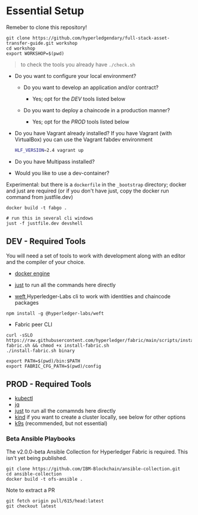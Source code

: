 # Essential Setup

Remeber to clone this repository!

```shell
git clone https://github.com/hyperledgendary/full-stack-asset-transfer-guide.git workshop
cd workshop
export WORKSHOP=$(pwd)
```

> to check the tools you already have  `./check.sh`


- Do you want to configure your local environment?
    - Do you want to develop an application and/or contract?
        - Yes; opt for the *DEV* tools listed below

    - Do you want to deploy a chaincode in a production manner?
        - Yes; opt for the *PROD* tools listed below

- Do you have Vagrant already installed?
    If you have Vagrant (with VirtualBox) you can use the Vagrant fabdev environment


    ```bash
    HLF_VERSION=2.4 vagrant up
    ```
- Do you have Multipass installed?
    <multipass >

- Would you like to use a dev-container?

Experimental: but there is a `dockerfile` in the `_bootstrap` directory; docker and just are required
(or if you don't have just, copy the docker run command from justfile.dev)

```
docker build -t fabgo .

# run this in several cli windows
just -f justfile.dev devshell
```

## DEV - Required Tools

You will need a set of tools to work with development along with an editor and the compiler of your choice.

- [docker engine](https://docs.docker.com/engine/install/)

- [just](https://github.com/casey/just#installation) to run all the commands here directly

- [weft ](https://www.npmjs.com/package/@hyperledger-labs/weft)  Hyperledger-Labs cli to work with identities and chaincode packages
```
npm install -g @hyperledger-labs/weft
```

- Fabric peer CLI
```
curl -sSLO https://raw.githubusercontent.com/hyperledger/fabric/main/scripts/install-fabric.sh && chmod +x install-fabric.sh
./install-fabric.sh binary

export PATH=$(pwd)/bin:$PATH
export FABRIC_CFG_PATH=$(pwd)/config
```

## PROD - Required Tools

- [kubectl](https://kubernetes.io/docs/tasks/tools/)
- [jq](https://stedolan.github.io/jq/)
- [just](https://github.com/casey/just#installation) to run all the comamnds here directly
- [kind](https://kind.sigs.k8s.io/) if you want to create a cluster locally, see below for other options
- [k9s](https://k9scli.io) (recommended, but not essential)
### Beta Ansible Playbooks

The v2.0.0-beta Ansible Collection for Hyperledger Fabric is required. This isn't yet being published.

```
git clone https://github.com/IBM-Blockchain/ansible-collection.git  
cd ansible-collection
docker build -t ofs-ansible .
```

Note to extract a PR
```
git fetch origin pull/615/head:latest
git checkout latest
```
